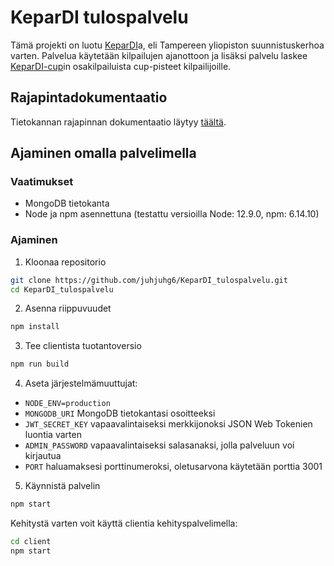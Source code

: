 # KeparDI tulospalvelu

Tämä projekti on luotu [KeparDI](https://webpages.tuni.fi/kepardi)a, eli Tampereen yliopiston suunnistuskerhoa varten. Palvelua käytetään kilpailujen ajanottoon ja lisäksi palvelu laskee [KeparDI-cup](https://webpages.tuni.fi/kepardi/kepardi-cup/)in osakilpailuista cup-pisteet kilpailijoille.

## Rajapintadokumentaatio

Tietokannan rajapinnan dokumentaatio läytyy [täältä](https://github.com/juhjuhg6/KeparDI_tulospalvelu/blob/master/routes/api/Dokumentaatio.md).

## Ajaminen omalla palvelimella

### Vaatimukset

* MongoDB tietokanta
* Node ja npm asennettuna (testattu versioilla Node: 12.9.0, npm: 6.14.10)

### Ajaminen

1. Kloonaa repositorio

```bash
git clone https://github.com/juhjuhg6/KeparDI_tulospalvelu.git
cd KeparDI_tulospalvelu
```

2. Asenna riippuvuudet

```bash
npm install
```

3. Tee clientista tuotantoversio

```bash
npm run build
```

4. Aseta järjestelmämuuttujat:

* `NODE_ENV=production`
* `MONGODB_URI` MongoDB tietokantasi osoitteeksi
* `JWT_SECRET_KEY` vapaavalintaiseksi merkkijonoksi JSON Web Tokenien luontia varten
* `ADMIN_PASSWORD` vapaavalintaiseksi salasanaksi, jolla palveluun voi kirjautua
* `PORT` haluamaksesi porttinumeroksi, oletusarvona käytetään porttia 3001

5. Käynnistä palvelin

```bash
npm start
```

Kehitystä varten voit käyttä clientia kehityspalvelimella:

```bash
cd client
npm start
```
